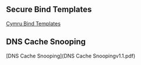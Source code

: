 ## Secure Bind Templates
[Cymru Bind Templates](http://www.cymru.com/Documents/secure-bind-template.html)

## DNS Cache Snooping
[DNS Cache Snooping](DNS Cache Snoopingv1.1.pdf)
